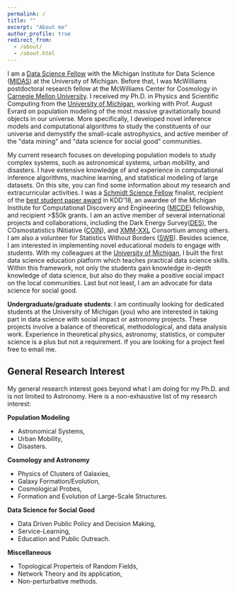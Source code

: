 ```yaml
---
permalink: /
title: ""
excerpt: "About me"
author_profile: true
redirect_from: 
  - /about/
  - /about.html
---
```


I am a [Data Science Fellow](https://midas.umich.edu/fellows/) with the
Michigan Institute for Data Science ([MIDAS](https://midas.umich.edu/)) at the University of Michigan. Before that, I was McWilliams postdoctoral research fellow at the McWilliams Center for Cosmology in [Carnegie Mellon University](https://www.cmu.edu/). I received my Ph.D. in Physics and Scientific Computing from the [University of Michigan](https://www.umich.edu/), working with Prof. August Evrard on population modeling of the most massive gravitationally bound objects in our universe. More specifically, I developed novel inference models and computational algorithms to study the constituents of our universe and demystify the small-scale astrophysics, and active member of the "data mining" and "data science for social good" communities.


My current research focuses on developing population models to study complex systems, such as astronomical systems, urban mobility, and disasters. I have extensive knowledge of and experience in computational inference algorithms, machine learning, and statistical modeling of large datasets. On this site, you can find some information about my research and extracurricular activities. I was a [Schmidt Science Fellow](https://schmidtsciencefellows.org/) finalist, recipient of the [best student paper award](https://medium.com/syncedreview/kdd-2018-announces-best-paper-other-awards-4835ab8475a4) in KDD'18, an awardee of the Michigan Institute for Computational Discovery and Engineering ([MICDE](https://micde.umich.edu/about/)) fellowship, and recipient >$50k grants. I am an active member of several international projects and collaborations, including the Dark Energy Survey([DES](https://www.darkenergysurvey.org/)), the COsmostatistics INitiative ([COIN](https://cosmostatistics-initiative.org/)), and [XMM-XXL](http://irfu.cea.fr/xxl) Consortium among others. I am also a volunteer for Statistics Without Borders ([SWB](https://swb.wildapricot.org/)). Besides science, I am interested in implementing novel educational models to engage with students. With my colleagues at the [University of Michigan](https://www.umich.edu/), I built the first data science education platform which teaches practical data science skills. Within this framework, not only the students gain knowledge in-depth knowledge of data science, but also do they make a positive social impact on the local communities. Last but not least, I am an advocate for data science for social good. 


**Undergraduate/graduate students**: I am continually looking for dedicated students at the University of Michigan (*you*) who are interested in taking part in data science with social impact or astronomy projects. These projects involve a balance of theoretical, methodological, and data analysis work. Experience in theoretical physics, astronomy, statistics, or computer science is a plus but not a requirement. If you are looking for a project feel free to email me.


General Research Interest
------
My general research interest goes beyond what I am doing for my Ph.D. and is not limited to Astronomy. Here is a non-exhaustive list of my research interest:



**Population Modeling**

- Astronomical Systems,
- Urban Mobility,
- Disasters.


**Cosmology and Astronomy**

- Physics of Clusters of Galaxies, 
- Galaxy Formation/Evolution, 
- Cosmological Probes,
- Formation and Evolution of Large-Scale Structures.


**Data Science for Social Good**

- Data Driven Public Policy and Decision Making,
- Service-Learning,
- Education and Public Outreach.


**Miscellaneous** 

- Topological Properteis of Random Fields,
- Network Theory and its application,
- Non-perturbative methods.


